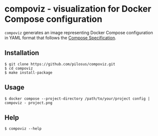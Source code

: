 # compoviz - visualization for Docker Compose configuration

`compoviz` generates an image representing Docker Compose configuration in YAML format 
that follows the [Compose Specification](https://docs.docker.com/reference/compose-file/).

## Installation

```shell
$ git clone https://github.com/pilosus/compoviz.git
$ cd compoviz
$ make install-package
```

## Usage

```shell
$ docker compose --project-directory /path/to/your/project config | compoviz - project.png
```


## Help

```shell
$ compoviz --help
```
